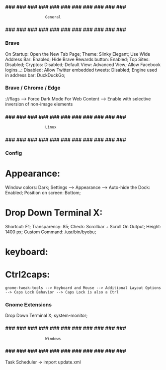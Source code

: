 ### ### ### ### ### ### ### ### ### ### ### ### ###
                      General
### ### ### ### ### ### ### ### ### ### ### ### ###

### Brave ###
  On Startup:                    Open the New Tab Page;
  Theme:                         Slinky Elegant;
  Use Wide Address Bar:          Enabled;
  Hide Brave Rewards button:     Enabled;
  Top Sites:                     Disabled;
  Cryptos:                       Disabled;
  Default View:                  Advanced View;
  Allow Facebook logins...:      Disabled;
  Allow Twitter embedded tweets: Disabled;
  Engine used in address bar:    DuckDuckGo;

### Brave / Chrome / Edge ###
  <Browser>://flags --> Force Dark Mode For Web Content --> Enable with selective inversion of non-image elements


### ### ### ### ### ### ### ### ### ### ### ### ###
                      Linux
### ### ### ### ### ### ### ### ### ### ### ### ###

### Config ###
# Appearance:
  Window colors: Dark;
  Settings --> Appearance --> Auto-hide the Dock: Enabled;
  Position on screen: Bottom;

# Drop Down Terminal X:
  Shortcut: F1;
  Transparency: 85;
  Check: Scrollbar + Scroll On Output;
  Height: 1400 px;
  Custom Command: /usr/bin/byobu;

# keyboard:
  # Ctrl2caps:
    gnome-tweak-tools --> Keyboard and Mouse --> Additional Layout Options --> Caps Lock Behavior --> Caps Lock is also a Ctrl

### Gnome Extensions
  Drop Down Terminal X;
  system-monitor;


### ### ### ### ### ### ### ### ### ### ### ### ###
                      Windows
### ### ### ### ### ### ### ### ### ### ### ### ###

Task Scheduler → import update.xml
